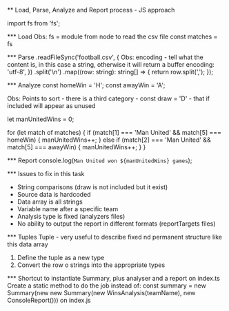 \*\* Load, Parse, Analyze and Report process - JS approach

import fs from 'fs';

\*\*\* Load
Obs: fs = module from node to read the csv file
const matches = fs

\*\*\* Parse
.readFileSync('football.csv', {
Obs: encoding - tell what the content is, in this case a string, otherwise it will return a buffer
encoding: 'utf-8',
})
.split('\n')
.map((row: string): string[] => {
return row.split(',');
});

\*\*\* Analyze
const homeWin = 'H';
const awayWin = 'A';

Obs: Points to sort - there is a third category - const draw = 'D' - that if included will appear as unused

let manUnitedWins = 0;

for (let match of matches) {
if (match[1] === 'Man United' && match[5] === homeWin) {
manUnitedWins++;
} else if (match[2] === 'Man United' && match[5] === awayWin) {
manUnitedWins++;
}
}

\*\*\* Report
console.log(`Man United won ${manUnitedWins} games`);

\*\*\* Issues to fix in this task

- String comparisons (draw is not included but it exist)
- Source data is hardcoded
- Data array is all strings
- Variable name after a specific team
- Analysis type is fixed (analyzers files)
- No ability to output the report in different formats (reportTargets files)

\*\*\* Tuples
Tuple - very useful to describe fixed nd permanent structure like this data array

1. Define the tuple as a new type
2. Convert the row o strings into the appropriate types

\*\*\* Shortcut to instantiate Summary, plus analyser and a report on index.ts
Create a static method to do the job instead of:
const summary = new Summary(new new Summary(new WinsAnalysis(teamName), new ConsoleReport())) on index.js

